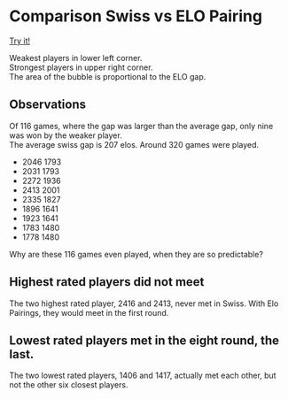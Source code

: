 # Comparison Swiss vs ELO Pairing

[Try it!](https://christernilsson.github.io/2024/027-BubbleChart)  

Weakest players in lower left corner.  
Strongest players in upper right corner.  
The area of the bubble is proportional to the ELO gap.  

## Observations

Of 116 games, where the gap was larger than the average gap, only nine was won by the weaker player.  
The average swiss gap is 207 elos. 
Around 320 games were played.

* 2046 1793  
* 2031 1793  
* 2272 1936  
* 2413 2001  
* 2335 1827  
* 1896 1641  
* 1923 1641  
* 1783 1480  
* 1778 1480  

Why are these 116 games even played, when they are so predictable?

## Highest rated players did not meet

The two highest rated player, 2416 and 2413, never met in Swiss. With Elo Pairings, they would meet in the first round.

## Lowest rated players met in the eight round, the last.

The two lowest rated players, 1406 and 1417, actually met each other, but not the other six closest players.
